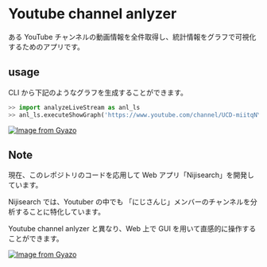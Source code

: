 # Youtube channel anlyzer

ある YouTube チャンネルの動画情報を全件取得し、統計情報をグラフで可視化するためのアプリです。

## usage

CLI から下記のようなグラフを生成することができます。

```python
>> import analyzeLiveStream as anl_ls
>> anl_ls.executeShowGraph('https://www.youtube.com/channel/UCD-miitqNY3nyukJ4Fnf4_A', anl_ls.showAllGraph)
```

[![Image from Gyazo](https://i.gyazo.com/ff0d7bc9ba6bac528c295cc672566943.png)](https://gyazo.com/ff0d7bc9ba6bac528c295cc672566943)

## Note

現在、このレポジトリのコードを応用して Web アプリ「Nijisearch」を開発しています。

Nijisearch では、Youtuber の中でも 「にじさんじ」メンバーのチャンネルを分析することに特化しています。

Youtube channel anlyzer と異なり、Web 上で GUI を用いて直感的に操作することができます。

[![Image from Gyazo](https://i.gyazo.com/0f4f098913be083d54348c0c7de7db90.gif)](https://gyazo.com/0f4f098913be083d54348c0c7de7db90)

